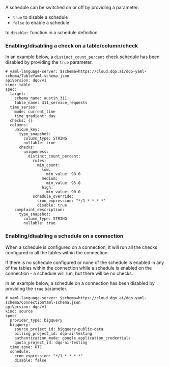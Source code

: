 A schedule can be switched on or off by providing a parameter:

- `true` to disable a schedule
- `false` to enable a schedule 
 
to `disable:` function in a schedule definition.

### Enabling/disabling a check on a table/column/check

In an example below, a `distinct_count_percent` check schedule has been disabled by providing the `true` parameter.

```
# yaml-language-server: $schema=https://cloud.dqo.ai/dqo-yaml-schema/TableYaml-schema.json
apiVersion: dqo/v1
kind: table
spec:
  target:
    schema_name: austin_311
    table_name: 311_service_requests
  time_series:
    mode: current_time
    time_gradient: day
  checks: {}
  columns:
    unique_key:
      type_snapshot:
        column_type: STRING
        nullable: true
      checks:
        uniqueness:
          distinct_count_percent:
            rules:
              min_count:
                low:
                  min_value: 98.0
                medium:
                  min_value: 95.0
                high:
                  min_value: 90.0
            schedule_override:
              cron_expression: "*/1 * * * *"
              disable: true
    complaint_description:
      type_snapshot:
        column_type: STRING
        nullable: true
```

### Enabling/disabling a schedule on a connection

When a schedule is configured on a connection, it will run all the checks configured in all the tables within the connection. 

If there is no schedule configured or none of the schedule is enabled in any of the tables within the connection while a schedule is enabled on the connection - a schedule will run, but there will be no checks.

In an example below, a schedule on a connection has been disabled by providing the `true` parameter.

```
# yaml-language-server: $schema=https://cloud.dqo.ai/dqo-yaml-schema/ConnectionYaml-schema.json
apiVersion: dqo/v1
kind: source
spec:
  provider_type: bigquery
  bigquery:
    source_project_id: bigquery-public-data
    billing_project_id: dqo-ai-testing
    authentication_mode: google_application_credentials
    quota_project_id: dqo-ai-testing
  time_zone: UTC
  schedule:
    cron_expression: "*/1 * * * *"
    disable: false
```
